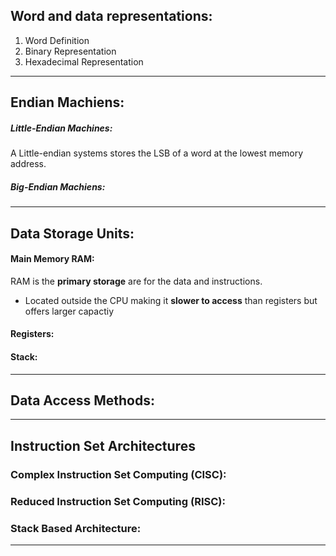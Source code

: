 ## Word and data representations:
1) Word Definition
2) Binary Representation
3) Hexadecimal Representation

---
## Endian Machiens:
##### Little-Endian Machines:
A Little-endian systems stores the LSB of a word at the lowest memory address.

##### Big-Endian Machiens:

---
## Data Storage Units:

#### Main Memory RAM:
RAM is the **primary storage** are for the data and instructions.
- Located outside the CPU making it **slower to access** than registers but offers larger capactiy
#### Registers:


#### Stack:

---
## Data Access Methods:


---

## Instruction Set Architectures

### Complex Instruction Set Computing (CISC):

### Reduced Instruction Set Computing (RISC):

### Stack Based Architecture:
---



